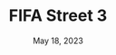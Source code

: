 ---
layout: nds
title: "FIFA Street 3"
categories:
 - approved
 - nds
 - universal
 - safe
tags:
- fifa
- soccer
series:
- fifa
date: May 18, 2023
permalink: /games/fifa-street-3/play/details
publisher: EA Sports
gid: fifa-street-3
edition: eu
---